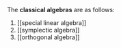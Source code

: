 The **classical algebras** are as follows:
1. [[special linear algebra]]
2. [[symplectic algebra]]
3. [[orthogonal algebra]]